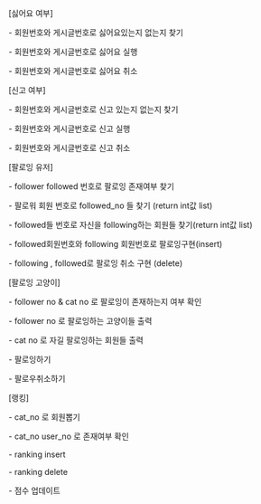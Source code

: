[싫어요 여부]

\- 회원번호와 게시글번호로 싫어요있는지 없는지 찾기

\- 회원번호와 게시글번호로 싫어요 실행

\- 회원번호와 게시글번호로 싫어요 취소



[신고 여부]

\- 회원번호와 게시글번호로 신고 있는지 없는지 찾기

\- 회원번호와 게시글번호로 신고 실행

\- 회원번호와 게시글번호로 신고 취소



[팔로잉 유저]

\- follower followed 번호로 팔로잉 존재여부 찾기

\- 팔로워 회원 번호로 followed_no 들 찾기 (return int값 list)

\- followed들 번호로 자신을 following하는 회원들 찾기(return int값 list)

\- followed회원번호와 following 회원번호로 팔로잉구현(insert)

\- following , followed로 팔로잉 취소 구현 (delete)



[팔로잉 고양이]

\- follower no & cat no 로 팔로잉이 존재하는지 여부 확인

\- follower no 로 팔로잉하는 고양이들 출력

\- cat no 로 자길 팔로잉하는 회원들 출력

\- 팔로잉하기

\- 팔로우취소하기



[랭킹]

\- cat_no 로 회원뽑기 

\- cat_no user_no 로 존재여부 확인

\- ranking insert

\- ranking delete

\- 점수 업데이트